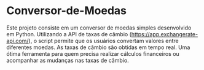 # Conversor-de-Moedas
Este projeto consiste em um conversor de moedas simples desenvolvido em Python. Utilizando a API de taxas de câmbio (https://app.exchangerate-api.com/), o script permite que os usuários convertam valores entre diferentes moedas. As taxas de câmbio são obtidas em tempo real. Uma ótima ferramenta para quem precisa realizar cálculos financeiros ou acompanhar as mudanças nas taxas de câmbio.
